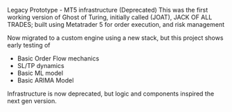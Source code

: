 Legacy Prototype - MT5 infrastructure (Deprecated)
This was  the first working version of Ghost of Turing, initially called (JOAT), JACK OF ALL TRADES; built using Metatrader 5 for order execution, and risk management

Now migrated to a custom engine using a new stack, but this project shows early testing of 
* Basic Order Flow mechanics
* SL/TP dynamics
* Basic ML model
* Basic ARIMA Model

Infrastructure is now deprecated, but logic and components inspired the next gen version.


